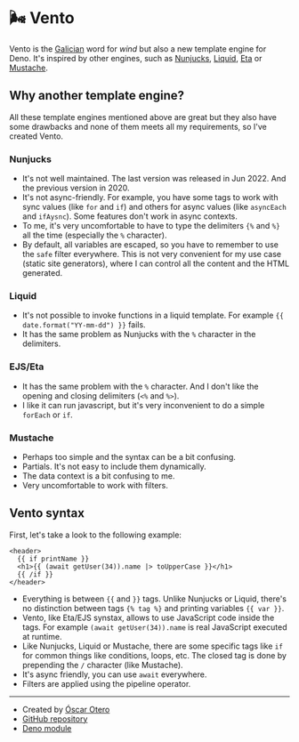 # 🌬 Vento

Vento is the [Galician](https://en.wikipedia.org/wiki/Galician_language) word
for _wind_ but also a new template engine for Deno. It's inspired by other
engines, such as [Nunjucks](https://mozilla.github.io/nunjucks/),
[Liquid](https://liquidjs.com/), [Eta](https://eta.js.org/) or
[Mustache](https://mustache.github.io/).

## Why another template engine?

All these template engines mentioned above are great but they also have some
drawbacks and none of them meets all my requirements, so I've created Vento.

### Nunjucks

- It's not well maintained. The last version was released in Jun 2022. And the
  previous version in 2020.
- It's not async-friendly. For example, you have some tags to work with sync
  values (like `for` and `if`) and others for async values (like `asyncEach` and
  `ifAysnc`). Some features don't work in async contexts.
- To me, it's very uncomfortable to have to type the delimiters `{%` and `%}`
  all the time (especially the `%` character).
- By default, all variables are escaped, so you have to remember to use the
  `safe` filter everywhere. This is not very convenient for my use case (static
  site generators), where I can control all the content and the HTML generated.

### Liquid

- It's not possible to invoke functions in a liquid template. For example
  `{{ date.format("YY-mm-dd") }}` fails.
- It has the same problem as Nunjucks with the `%` character in the delimiters.

### EJS/Eta

- It has the same problem with the `%` character. And I don't like the opening
  and closing delimiters (`<%` and `%>`).
- I like it can run javascript, but it's very inconvenient to do a simple
  `forEach` or `if`.

### Mustache

- Perhaps too simple and the syntax can be a bit confusing.
- Partials. It's not easy to include them dynamically.
- The data context is a bit confusing to me.
- Very uncomfortable to work with filters.

## Vento syntax

First, let's take a look to the following example:

```vento
<header>
  {{ if printName }}
  <h1>{{ (await getUser(34)).name |> toUpperCase }}</h1>
  {{ /if }}
</header>
```

- Everything is between `{{` and `}}` tags. Unlike Nunjucks or Liquid, there's
  no distinction between tags `{% tag %}` and printing variables `{{ var }}`.
- Vento, like Eta/EJS synstax, allows to use JavaScript code inside the tags.
  For example `(await getUser(34)).name` is real JavaScript executed at runtime.
- Like Nunjucks, Liquid or Mustache, there are some specific tags like `if` for
  common things like conditions, loops, etc. The closed tag is done by
  prepending the `/` character (like Mustache).
- It's async friendly, you can use `await` everywhere.
- Filters are applied using the pipeline operator.

---

- Created by [Óscar Otero](https://github.com/oscarotero)
- [GitHub repository](https://github.com/oscarotero/vento)
- [Deno module](https://deno.land/x/vento)
